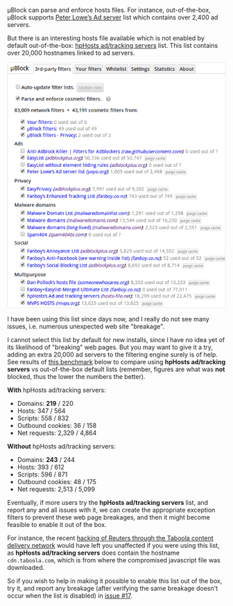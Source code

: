 µBlock can parse and enforce hosts files. For instance, out-of-the-box, µBlock supports [Peter Lowe’s Ad server](http://pgl.yoyo.org/) list which contains over 2,400 ad servers.

But there is an interesting hosts file available which is not enabled by default out-of-the-box: [hpHosts ad/tracking servers](http://hosts-file.net/) list. This list contains over 20,000 hostnames linked to ad servers.

![hpHosts](https://raw.githubusercontent.com/gorhill/uBlock/master/doc/img/wiki-hphosts.png)

I have been using this list since days now, and I really do not see many issues, i.e. numerous unexpected web site "breakage".

I cannot select this list by default for new installs, since I have no idea yet of its likelihood of "breaking" web pages. But you may want to give it a try, adding an extra 20,000 ad servers to the filtering engine surely is of help. See results of [this benchmark](/gorhill/uBlock/wiki/Reference-benchmark) below to compare using **hpHosts ad/tracking servers** vs out-of-the-box default lists (remember, figures are what was **not** blocked, thus the lower the numbers the better).

**With** hpHosts ad/tracking servers:

- Domains: **219** / 220
- Hosts: 347 / 564
- Scripts: 558 / 832
- Outbound cookies: 36 / 158
- Net requests: 2,329 / 4,864

**Without** hpHosts ad/tracking servers:

- Domains: **243** / 244
- Hosts: 393 / 612
- Scripts: 596 / 871
- Outbound cookies: 48 / 175
- Net requests: 2,513 / 5,099

Eventually, if more users try the **hpHosts ad/tracking servers** list, and report any and all issues with it, we can create the appropriate exception filters to prevent these web page breakages, and then it might become feasible to enable it out of the box.

For instance, the recent [hacking of Reuters through the Taboola content delivery network](https://medium.com/@FredericJacobs/the-reuters-compromise-by-the-syrian-electronic-army-6bf570e1a85b) would have left you unaffected if you were using this list, as **hpHosts ad/tracking servers** does contain the hostname `cdn.taboola.com`, which is from where the compromised javascript file was downloaded.

So if you wish to help in making it possible to enable this list out of the box, try it, and report any breakage (after verifying the same breakage doesn't occur when the list is disabled) in [issue #17](https://github.com/gorhill/uBlock/issues/17).